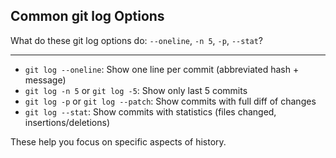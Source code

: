 ## Common git log Options

What do these git log options do: `--oneline`, `-n 5`, `-p`, `--stat`?

---

- `git log --oneline`: Show one line per commit (abbreviated hash + message)
- `git log -n 5` or `git log -5`: Show only last 5 commits
- `git log -p` or `git log --patch`: Show commits with full diff of changes
- `git log --stat`: Show commits with statistics (files changed, insertions/deletions)

These help you focus on specific aspects of history.

